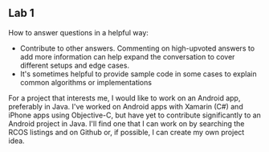 ## Lab 1

How to answer questions in a helpful way:
- Contribute to other answers. Commenting on high-upvoted answers to add more information can help expand the conversation to cover different setups and edge cases.
- It's sometimes helpful to provide sample code in some cases to explain common algorithms or implementations

For a project that interests me, I would like to work on an Android app, preferably in Java. I've worked on Android apps with Xamarin (C#) and iPhone apps using Objective-C, but have yet to contribute significantly to an Android project in Java. I'll find one that I can work on by searching the RCOS listings and on Github or, if possible, I can create my own project idea.